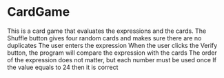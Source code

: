 # CardGame
This is a card game that evaluates the expressions and the cards.
The Shuffle button gives four random cards and makes sure there are no duplicates
The user enters the expression
When the user clicks the Verify button, the program will compare the expression with the cards
The order of the expression does not matter, but each number must be used once 
If the value equals to 24 then it is correct
